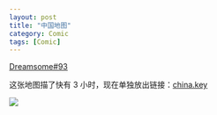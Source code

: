 ```yaml
---
layout: post
title: "中国地图"
category: Comic
tags: [Comic]
---
```

[Dreamsome#93](http://dreamsome/1093/)

这张地图描了快有 3 小时，现在单独放出链接：[china.key](http://dreamsome.org/src/china.key)

![](http://ww1.sinaimg.cn/mw690/534218ffjw9erz11hw5l9j20jd0fbq5d.jpg)
